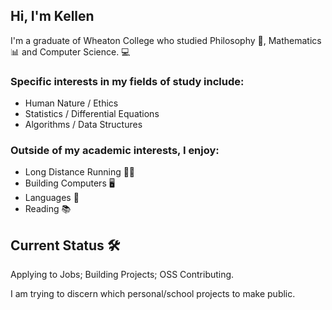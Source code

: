 ## Hi, I'm Kellen
I'm a graduate of Wheaton College who studied Philosophy 🤔, Mathematics 📊 and Computer Science. 💻

### Specific interests in my fields of study include:
- Human Nature / Ethics
- Statistics / Differential Equations
- Algorithms / Data Structures

### Outside of my academic interests, I enjoy:
- Long Distance Running 🏃‍♂️
- Building Computers 🖥️
- Languages 💬
- Reading 📚

## Current Status 🛠️
Applying to Jobs; Building Projects; OSS Contributing.

I am trying to discern which personal/school projects to make public. 
